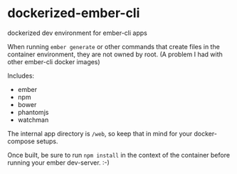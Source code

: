 # dockerized-ember-cli
dockerized dev environment for ember-cli apps

When running `ember generate` or other commands that create files in the container environment, they are not owned by root. (A problem I had with other ember-cli docker images)

Includes:
 - ember
 - npm
 - bower
 - phantomjs
 - watchman
 
 The internal app directory is `/web`, so keep that in mind for your docker-compose setups.
 
 Once built, be sure to run `npm install` in the context of the container before running your ember dev-server. :-)
